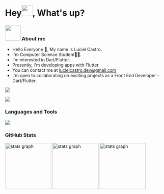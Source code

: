 <h1>Hey<img src="https://media.giphy.com/media/hvRJCLFzcasrR4ia7z/giphy.gif" width="35">, What's up?</h1>

### <img src = "https://user-images.githubusercontent.com/63050133/156777293-72a6e681-2582-4a9d-ad92-09d1181d47c7.gif" width = 50px height = 50px> About me 

- Hello Everyone 👋, My name is Luciel Castro.<br>
- I'm Computer Science Student👨‍💻.<br>
- I’m interested in Dart/Flutter.<br>
- Presently, I'm developing apps with Flutter.
- You can contact me at lucielcastro.dev@gmail.com
- I'm open to collaborating on exciting projects as a Front End Developer - Dart/Flutter.

<a href="https://www.github.com/lucielcastro" target="_blank" rel="noreferrer"><img
src="https://img.shields.io/github/followers/lucielcastro?logo=github&style=for-the-badge&color=0891b2&labelColor=1c1917" /></a>

<a href="https://www.github.com/lucielcastro" target="_blank" rel="noreferrer"><img
src="https://img.shields.io/github/followers/lucielcastro?logo=github&style=for-the-badge&color=0891b2&labelColor=1c1917" /></a>

### Languages and Tools

<p align="left">
<div align="left">
  <a href="#">
    <img src="https://skillicons.dev/icons?i=dart,flutter,python,flask,sqlite,firebase,figma,vscode,git,github&theme=dark" />
  </a>
</div>

### GitHub Stats

<div align="left">
  <img src="https://github-readme-stats.vercel.app/api?username=lucielcastro&theme=tokyonight&hide_border=false&include_all_commits=true&count_private=true" height="150" alt="stats graph"/>
  <img src="https://github-readme-streak-stats.herokuapp.com/?user=lucielcastro&theme=tokyonight&hide_border=false" height="150" alt="stats graph"  />
  <img src = "https://github-readme-stats.vercel.app/api/top-langs/?username=lucielcastro&layout=compact&langs_count=6&theme=tokyonight" height="150" alt="stats graph" />
</div>
</p>

